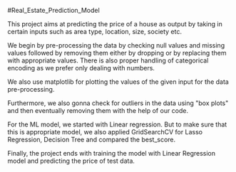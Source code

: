 #Real_Estate_Prediction_Model

This project aims at predicting the price of a house as output by taking in certain inputs such as area type, location, size, society etc.

We begin by pre-processing the data by checking null values and missing values followed by removing them either by dropping or by replacing them with appropriate values. There is also proper handling of categorical encoding as we prefer only dealing with numbers.

We also use matplotlib for plotting the values of the given input for the data pre-processing.

Furthermore, we also gonna check for outliers in the data using "box plots" and then eventually removing them with the help of our code.

For the ML model, we started with Linear regression. But to make sure that this is appropriate model, we also applied GridSearchCV for Lasso Regression, Decision Tree and compared the best_score.

Finally, the project ends with training the model with Linear Regression model and predicting the price of test data.
